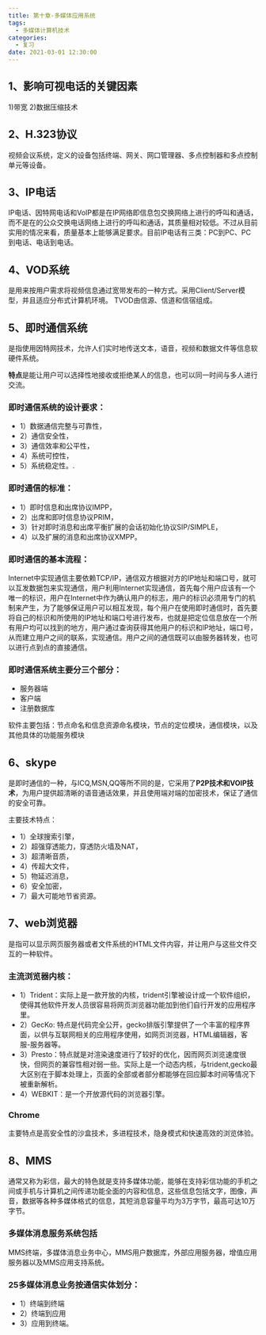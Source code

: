 ```yaml
---
title: 第十章-多媒体应用系统
tags:
  - 多媒体计算机技术
categories:
  - 复习
date: 2021-03-01 12:30:00
---
```

## 1、影响可视电话的关键因素
1)带宽
2)数据压缩技术

## 2、H.323协议
视频会议系统，定义的设备包括终端、网关、网口管理器、多点控制器和多点控制单元等设备。

## 3、IP电话
IP电话、因特网电话和VoIP都是在IP网络即信息包交换网络上进行的呼叫和通话，而不是在的公众交换电话网络上进行的呼叫和通话，其质量相对较低。不过从目前实用的情况来看，质量基本上能够满足要求。目前IP电话有三类：PC到PC、PC到电话、电话到电话。

## 4、VOD系统
是用来按用户需求将视频信息通过宽带发布的一种方式。采用Client/Server模型，并且适应分布式计算机环境。
TVOD由信源、信道和信宿组成。

## 5、即时通信系统
是指使用因特网技术，允许人们实时地传送文本，语音，视频和数据文件等信息软硬件系统。

**特点**是能让用户可以选择性地接收或拒绝某人的信息，也可以同一时间与多人进行交流。

### 即时通信系统的设计要求：
- 1）数据通信完整与可靠性，
- 2）通信安全性，
- 3）通信效率和公平性，
- 4）系统可控性，
- 5）系统稳定性。.

### 即时通信的标准：
- 1）即时信息和出席协议IMPP，
- 2）出席和即时信息协议PRIM，
- 3）针对即时消息和出席平衡扩展的会话初始化协议SIP/SIMPLE，
- 4）以及扩展的消息和出席协议XMPP。

### 即时通信的基本流程：  
Internet中实现通信主要依赖TCP/IP，通信双方根据对方的IP地址和端口号，就可以互发数据包来实现通信，用户利用Internet实现通信，首先每个用户应该有一个唯一的标识，用户在Internet中作为确认用户的标志，用户的标识必须用专门的机制来产生，为了能够保证用户可以相互发现，每个用户在使用即时通信时，首先要将自己的标识和所使用的IP地址和端口号进行发布，也就是把定位信息放在一个所有用户均可以找到的地方，用户通过查询获得其他用户的标识和IP地址，端口号，从而建立用户之间的联系，实现通信。用户之间的通信既可以由服务器转发，也可以进行点到点的直接通信。

### 即时通信系统主要分三个部分：
- 服务器端
- 客户端
- 注册数据库

软件主要包括：节点命名和信息资源命名模块，节点的定位模块，通信模块，以及其他具体的功能服务模块

## 6、skype
是即时通信的一种，与ICQ,MSN,QQ等所不同的是，它采用了**P2P技术和VOIP技术**，为用户提供超清晰的语音通话效果，并且使用端对端的加密技术，保证了通信的安全可靠。

主要技术特点：
- 1）全球搜索引擎，
- 2）超强穿透能力，穿透防火墙及NAT，
- 3）超清晰音质，
- 4）传超大文件，
- 5）物延迟消息，
- 6）安全加密，
- 7）最大可能地节省资源。

## 7、web浏览器
是指可以显示网页服务器或者文件系统的HTML文件内容，并让用户与这些文件交互的一种软件。

### 主流浏览器内核：
- 1）Trident：实际上是一款开放的内核，trident引擎被设计成一个软件组织，使得其他软件开发人员很容易将网页浏览器功能加到他们自行开发的应用程序里。
- 2）GecKo: 特点是代码完全公开，gecko排版引擎提供了一个丰富的程序界面，以供与互联网相关的应用程序使用，如网页浏览器，HTML编辑器，客服-服务器等。
- 3）Presto：特点就是对渲染速度进行了较好的优化，因而网页浏览速度很快，但网页的兼容性相对弱一些。实际上是一个动态内核，与trident,gecko最大区别在于脚本处理上，页面的全部或者部分都能够在回应脚本时间等情况下被重新解析。
- 4）WEBKIT：是一个开放源代码的浏览器引擎。

### Chrome
主要特点是高安全性的沙盒技术，多进程技术，隐身模式和快速高效的浏览体验。

## 8、MMS
通常又称为彩信，最大的特色就是支持多媒体功能，能够在支持彩信功能的手机之间或手机与计算机之间传递功能全面的内容和信息，这些信息包括文字，图像，声音，数据等各种多媒体格式的信息，其短消息容量平均为3万字节，最高可达10万字节。

### 多媒体消息服务系统包括
MMS终端，多媒体消息业务中心，MMS用户数据库，外部应用服务器，增值应用服务器以及MMS应用支持系统。
### 25多媒体消息业务按通信实体划分：
- 1）终端到终端
- 2）终端到应用
- 3）应用到终端。